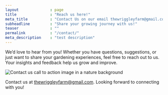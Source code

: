 ```yaml
---
layout              : page
title               : "Reach us here!"
meta_title          : "Contact Us on our email thewriggleyfarm@gmail.com"
subheadline         : "Share your growing journey with us!"
teaser              : ""
permalink           : "/contact/"
meta_description    : "test description"
---
```

We’d love to hear from you! Whether you have questions, suggestions, or just want to share your gardening experiences, feel free to reach out to us. Your insights and feedback help us grow and improve.

![Contact us call to action image in a nature background](../../images/contact-us.png)

Contact us at [thewriggleyfarm@gmail.com](mailto:thewriggleyfarm@gmail.com). Looking forward to connecting with you!